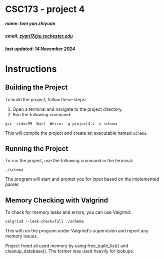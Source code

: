 # CSC173 - project 4
##### name: tom yan zhiyuan
##### email: zyan17@u.rochester.edu
##### last updated: 14 November 2024

# Instructions
## Building the Project

To build the project, follow these steps:

1. Open a terminal and navigate to the project directory.
2. Run the following command:

```
gcc -std=c99 -Wall -Werror -g project4.c -o schema
```

This will compile the project and create an executable named `schema`.

## Running the Project

To run the project, use the following command in the terminal:

```
./schema
```

The program will start and prompt you for input based on the implemented parser.

## Memory Checking with Valgrind
To check for memory leaks and errors, you can use Valgrind:
```
valgrind --leak-check=full ./schema
```

This will run the program under Valgrind's supervision and report any memory issues.

Project freed all used memory by using free_tuple_list() and cleanup_database(). The former was used heavily for lookups.

```